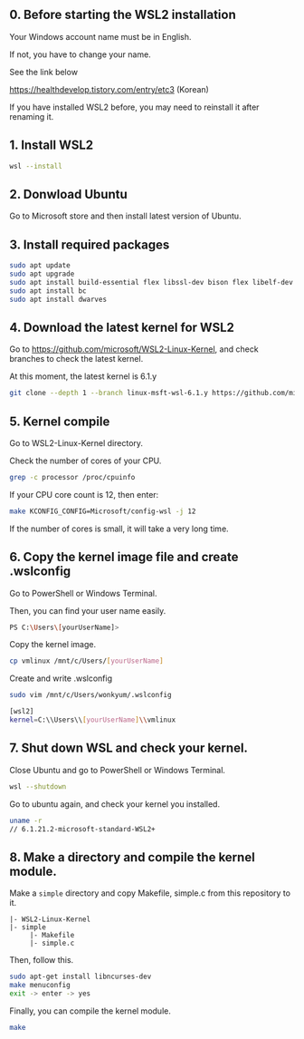 ## 0. Before starting the WSL2 installation

Your Windows account name must be in English.

If not, you have to change your name.

See the link below 

https://healthdevelop.tistory.com/entry/etc3 (Korean)

If you have installed WSL2 before, you may need to reinstall it after renaming it.

## 1. Install WSL2

```bash
wsl --install
```

## 2. Donwload Ubuntu

Go to Microsoft store and then install latest version of Ubuntu.

## 3. Install required packages

```bash
sudo apt update
sudo apt upgrade
sudo apt install build-essential flex libssl-dev bison flex libelf-dev
sudo apt install bc
sudo apt install dwarves
```

## 4. Download the latest kernel for WSL2

Go to https://github.com/microsoft/WSL2-Linux-Kernel, and check branches to check the latest kernel.

At this moment, the latest kernel is 6.1.y

```bash
git clone --depth 1 --branch linux-msft-wsl-6.1.y https://github.com/microsoft/WSL2-Linux-Kernel
```

## 5. Kernel compile

Go to WSL2-Linux-Kernel directory.

Check the number of cores of your CPU.

```bash
grep -c processor /proc/cpuinfo
```

If your CPU core count is 12, then enter:

```bash
make KCONFIG_CONFIG=Microsoft/config-wsl -j 12
```

If the number of cores is small, it will take a very long time.

## 6. Copy the kernel image file and create .wslconfig

Go to PowerShell or Windows Terminal.

Then, you can find your user name easily.

```bash
PS C:\Users\[yourUserName]>
```

Copy the kernel image.

```bash
cp vmlinux /mnt/c/Users/[yourUserName]
```

Create and write .wslconfig

```bash
sudo vim /mnt/c/Users/wonkyum/.wslconfig

[wsl2]
kernel=C:\\Users\\[yourUserName]\\vmlinux
```

## 7. Shut down WSL and check your kernel.

Close Ubuntu and go to PowerShell or Windows Terminal.

```bash
wsl --shutdown
```

Go to ubuntu again, and check your kernel you installed.

```bash
uname -r
// 6.1.21.2-microsoft-standard-WSL2+
```

## 8. Make a directory and compile the kernel module.

Make a `simple` directory and copy Makefile, simple.c from this repository to it.

```
|- WSL2-Linux-Kernel
|- simple
     |- Makefile
     |- simple.c
```     
     
Then, follow this.

```bash
sudo apt-get install libncurses-dev
make menuconfig
exit -> enter -> yes
```

Finally, you can compile the kernel module.

```bash
make
```
 
